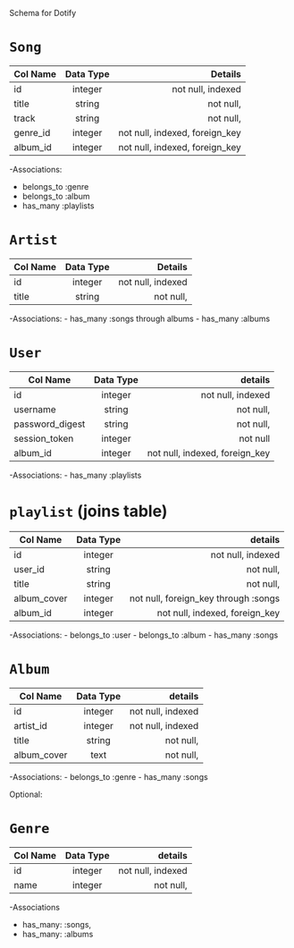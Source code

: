 
Schema for Dotify

# `Song`

| Col Name   |      Data Type      |  Details |
|----------|:-------------:|------:|
| id       |  integer      | not null, indexed
| title    |    string   | not null,
| track    | string        | not null,
| genre_id | integer | not null, indexed, foreign_key
| album_id | integer | not null, indexed, foreign_key

-Associations:
  - belongs_to :genre
  - belongs_to :album
  - has_many :playlists


  # `Artist`

  | Col Name   |      Data Type      |  Details |
  |----------|:-------------:|------:|
  | id       |  integer      | not null, indexed
  | title    |    string   | not null,

  -Associations:
    - has_many :songs through albums
    - has_many :albums

  # `User`

  | Col Name   |      Data Type      |  details |
  |----------|:-------------:|------:|
  | id       |  integer          |not null, indexed
  | username    |    string         | not null,
  | password_digest    | string        |   not null,
  | session_token | integer         | not null
  | album_id | integer           |  not null, indexed, foreign_key

  -Associations:
    - has_many :playlists



  # `playlist` (joins table)

  | Col Name   |      Data Type      |  details |
  |----------|:-------------:|------:|
  | id       |  integer              |not null, indexed
  | user_id   |    string         | not null,
  | title    | string      |   not null,
  | album_cover | integer         | not null, foreign_key through :songs
  | album_id | integer           |  not null, indexed, foreign_key

  -Associations:
    - belongs_to :user
    - belongs_to :album
    - has_many :songs



  <!-- # playlist

  | Col Name   |      Data Type      |  details |
  |----------|:-------------:|------:|
  | id       |  integer              |not null, indexed
  | user_id   |    string         | not null,
  | title    | string      |   not null,
  | album_cover | integer         | not null, foreign_key through :songs
  | album_id | integer           |  not null, indexed, foreign_key -->

  # `Album`

  | Col Name   |      Data Type      |  details |
  |----------|:-------------:|------:|
  | id       |  integer              |not null, indexed
  | artist_id   |    integer         | not null, indexed
  | title    | string      |   not null,
  | album_cover | text         | not null,

  -Associations:
    - belongs_to :genre
    - has_many :songs



Optional:

# `Genre`

| Col Name   |      Data Type      |  details |
|----------|:-------------:|------:|
| id       |  integer              |not null, indexed
| name   |    integer         | not null,

-Associations
  - has_many: :songs,
  - has_many: :albums
